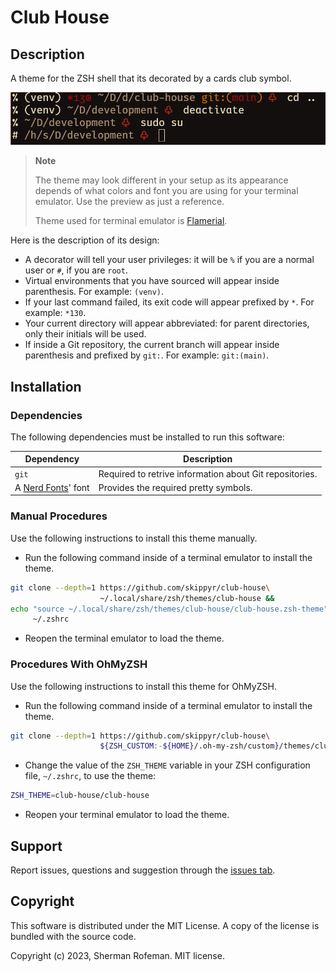 # Club House

## Description

A theme for the ZSH shell that its decorated by a cards club symbol.

![](images/preview.png)

> **Note**
>
> The theme may look different in your setup as its appearance depends of what
> colors and font you are using for your terminal emulator. Use the preview as
> just a reference.
>
> Theme used for terminal emulator is [Flamerial](https://github.com/skippyr/flamerial).

Here is the description of its design:
-	A decorator will tell your user privileges: it will be `%` if you are a
	normal user or `#`, if you are `root`.
-	Virtual environments that you have sourced will appear inside parenthesis.
	For example: `(venv)`.
-	If your last command failed, its exit code will appear prefixed by `*`. For
	example: `*130`.
-	Your current directory will appear abbreviated: for parent directories, only
	their initials will be used.
-	If inside a Git repository, the current branch will appear inside
	parenthesis and prefixed by `git:`. For example: `git:(main)`.

## Installation

### Dependencies

The following dependencies must be installed to run this software:

| Dependency | Description |
|-|-|
| `git` | Required to retrive information about Git repositories. |
| A [Nerd Fonts](https://github.com/ryanoasis/nerd-fonts/releases)' font | Provides the required pretty symbols. |

### Manual Procedures

Use the following instructions to install this theme manually.

-	Run the following command inside of a terminal emulator to install the theme.
```bash
git clone --depth=1 https://github.com/skippyr/club-house\
                    ~/.local/share/zsh/themes/club-house &&
echo "source ~/.local/share/zsh/themes/club-house/club-house.zsh-theme" >>\
     ~/.zshrc
```

-	Reopen the terminal emulator to load the theme.

### Procedures With OhMyZSH

Use the following instructions to install this theme for OhMyZSH.

-	Run the following command inside of a terminal emulator to install the theme.

```bash
git clone --depth=1 https://github.com/skippyr/club-house\
                    ${ZSH_CUSTOM:-${HOME}/.oh-my-zsh/custom}/themes/club-house
```

-	Change the value of the `ZSH_THEME` variable in your ZSH configuration file,
	`~/.zshrc`, to use the theme:

```bash
ZSH_THEME=club-house/club-house
```

-	Reopen your terminal emulator to load the theme.

## Support

Report issues, questions and suggestion through the [issues tab](https://github.com/skippyr/club-house/issues).

## Copyright

This software is distributed under the MIT License. A copy of the license is
bundled with the source code.

Copyright (c) 2023, Sherman Rofeman. MIT license.
